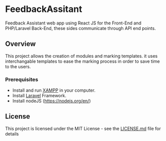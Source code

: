 # FeedbackAssitant
Feedback Assistant web app using React JS for the Front-End and PHP/Laravel Back-End, these sides communicate through API end points.

## Overview
This project allows the creation of modules and marking templates. it uses interchangable templates to ease the marking process in order to save time to the users.

### Prerequisites
* Install and run [XAMPP](https://www.apachefriends.org/index.html) in your computer.
* Install [Laravel](https://laravel.com/docs/5.8) Framework.
* Install nodeJS (https://nodejs.org/en/)


## License

This project is licensed under the MIT License - see the [LICENSE.md](LICENSE.md) file for details
